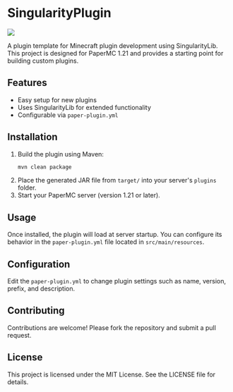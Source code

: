 # SingularityPlugin
![](https://img.shields.io/badge/paperapi_version-1.21.8-green)

A plugin template for Minecraft plugin development using SingularityLib. This project is designed for PaperMC 1.21 and provides a starting point for building custom plugins.

## Features
- Easy setup for new plugins
- Uses SingularityLib for extended functionality
- Configurable via `paper-plugin.yml`

## Installation
1. Build the plugin using Maven:
   ```cmd
   mvn clean package
   ```
2. Place the generated JAR file from `target/` into your server's `plugins` folder.
3. Start your PaperMC server (version 1.21 or later).

## Usage
Once installed, the plugin will load at server startup. You can configure its behavior in the `paper-plugin.yml` file located in `src/main/resources`.

## Configuration
Edit the `paper-plugin.yml` to change plugin settings such as name, version, prefix, and description.

## Contributing
Contributions are welcome! Please fork the repository and submit a pull request.

## License
This project is licensed under the MIT License. See the LICENSE file for details.

